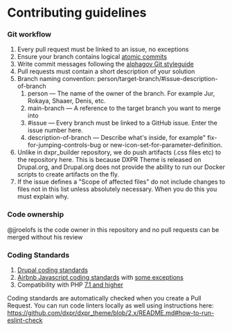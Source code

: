 Contributing guidelines
=======================

### Git workflow

1. Every pull request must be linked to an issue, no exceptions
2. Ensure your branch contains logical [atomic commits](https://www.pauline-vos.nl/atomic-commits/)
3. Write commit messages following the [alphagov Git styleguide](https://github.com/alphagov/styleguides/blob/master/git.md)
4. Pull requests must contain a short description of your solution
5. Branch naming convention: person/target-branch/#issue-description-of-branch
    1. person — The name of the owner of the branch. For example Jur, Rokaya, Shaaer, Denis, etc.
    2. main-branch — A reference to the target branch you want to merge into
    3. #issue — Every branch must be linked to a GitHub issue. Enter the issue number here.
    4. description-of-branch — Describe what's inside, for example" fix-for-jumping-controls-bug or new-icon-set-for-parameter-definition.
6. Unlike in dxpr_builder repository, we do push artifacts (.css files etc) to the repository here. This is because DXPR Theme is released on Drupal.org, and Drupal.org does not provide the ability to run our Docker scripts to create artifacts on the fly.
7. If the issue defines a "Scope of affected files" do not include changes to files not in this list unless absolutely necessary. When you do this you must explain why. 

### Code ownership

@jjroelofs is the code owner in this repository and no pull requests can be merged without his review

### Coding Standards

1. [Drupal coding standards](https://www.drupal.org/docs/develop/standards)
2. [Airbnb Javascript coding standards](https://github.com/airbnb/javascript) with [some exceptions](https://github.com/dxpr/dxpr_theme/blob/2.x/.eslintrc#L25)
3. Compatibility with PHP [7.1 and higher](https://github.com/dxpr/dxpr_builder/blob/1.x/scripts/run_drupal-lint.sh#L9)

Coding standards are automatically checked when you create a Pull Request. You can run code linters locally as well using instructions here: https://github.com/dxpr/dxpr_theme/blob/2.x/README.md#how-to-run-eslint-check
